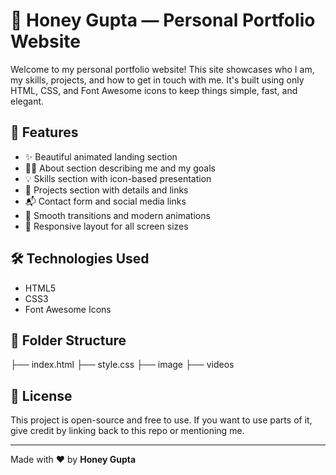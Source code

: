 # 💼 Honey Gupta — Personal Portfolio Website

Welcome to my personal portfolio website! This site showcases who I am, my skills, projects, and how to get in touch with me. It's built using only HTML, CSS, and Font Awesome icons to keep things simple, fast, and elegant.

## 🚀 Features

- ✨ Beautiful animated landing section
- 🧑‍💼 About section describing me and my goals
- 💡 Skills section with icon-based presentation
- 📁 Projects section with details and links
- 📬 Contact form and social media links
- 🔁 Smooth transitions and modern animations
- 📱 Responsive layout for all screen sizes

## 🛠️ Technologies Used

- HTML5
- CSS3
- Font Awesome Icons
## 📂 Folder Structure
├── index.html
├── style.css
├── image
├── videos

## 📝 License

This project is open-source and free to use. If you want to use parts of it, give credit by linking back to this repo or mentioning me.

---

Made with ❤️ by **Honey Gupta**
